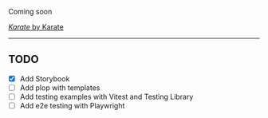 Coming soon

[_Karate_ by Karate](https://rateyourmusic.com/release/album/karate/karate/)

---

## TODO

- [x] Add Storybook
- [ ] Add plop with templates
- [ ] Add testing examples with Vitest and Testing Library
- [ ] Add e2e testing with Playwright
